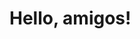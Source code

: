 <!DOCTYPE html>
<html lang="en">
<head>
<meta charset="UTF-8">
<meta name="viewport" content="width=device-width, initial-scale=1.0">
<title>Dynamic Greeting</title>
</head>
<body>

<h1 id="greeting">Hello, amigos!</h1>

<script>
// List of greetings in different languages
const greetings = [
    "Hello, friends!",     // English
    "¡Hola, amigos!",      // Spanish
    "Bonjour, amis!",      // French
    "Hallo, Freunde!",     // German
    "Ciao, amici!"         // Italian
];

// Function to change the greeting
function changeGreeting() {
    const greetingElement = document.getElementById('greeting');
    let index = 0;
    return setInterval(() => {
        greetingElement.textContent = greetings[index];
        index = (index + 1) % greetings.length;
    }, 5000); // Change greeting every 5 seconds
}

// Call the function to start changing the greeting
changeGreeting();
</script>

</body>
</html>



<!--
**tkrmandar/tkrmandar** is a ✨ _special_ ✨ repository because its `README.md` (this file) appears on your GitHub profile.

Here are some ideas to get you started:

- 🔭 I’m currently working on ...
- 🌱 I’m currently learning ...
- 👯 I’m looking to collaborate on ...
- 🤔 I’m looking for help with ...
- 💬 Ask me about ...
- 📫 How to reach me: ...
- 😄 Pronouns: ...
- ⚡ Fun fact: ...
-->
